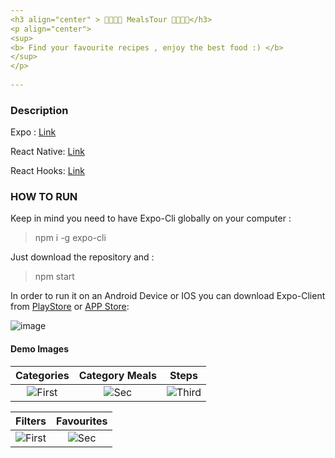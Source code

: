 ```yaml
---
<h3 align="center" > 🍤🍨🍇🍷 MealsTour 🍷🍇🍨🍤</h3>
<p align="center"> 
<sup>
<b> Find your favourite recipes , enjoy the best food :) </b> 
</sup>  
</p>   
    
--- 
```

 
### Description  

Expo : [Link](https://docs.expo.io/guides/)  

React Native: [Link](https://reactnative.dev/docs/getting-started)

React Hooks: [Link](https://reactjs.org/docs/hooks-reference.html)

### HOW TO RUN

Keep in mind you need to have Expo-Cli globally on your computer : 

>npm i -g expo-cli

Just download the repository and :  

>npm start

In order to run it on an Android Device or IOS you can download Expo-Client from [PlayStore](https://play.google.com/store/apps/details?id=host.exp.exponent&hl=en) or [APP Store](https://apps.apple.com/us/app/expo-client/id982107779):

![image](https://user-images.githubusercontent.com/20374208/82951086-34136180-9faf-11ea-8ca4-d5ddbe2bc029.png)

#### Demo Images

| Categories | Category Meals | Steps
|:-:|:-:|:-:|
| ![First](https://user-images.githubusercontent.com/20374208/89298669-488a6f00-d66e-11ea-8a3b-174448449180.jpg) | ![Sec](https://user-images.githubusercontent.com/20374208/89298684-50e2aa00-d66e-11ea-8b41-2649cf46a483.jpg) | ![Third](https://user-images.githubusercontent.com/20374208/89298678-4e805000-d66e-11ea-91c3-0cc5557479bd.jpg) |


| Filters | Favourites |
|:-:|:-:|
| ![First](https://user-images.githubusercontent.com/20374208/89298652-41fbf780-d66e-11ea-8796-44981323dd52.jpg) | ![Sec](https://user-images.githubusercontent.com/20374208/89298655-432d2480-d66e-11ea-9757-e8a0b021ef4a.jpg) | 
